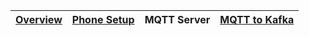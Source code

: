 | [Overview](/README.md) | [Phone Setup](/docs/phone.md)  | MQTT Server |[MQTT to Kafka](/docs/mqtt_kafka.md) |
|---|----|----|-----|
